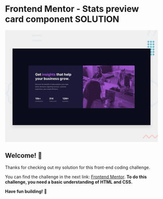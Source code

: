# Frontend Mentor - Stats preview card component SOLUTION

![Design preview for the Stats preview card component coding challenge](./design/desktop-preview.jpg)

## Welcome! 👋

Thanks for checking out my solution for this front-end coding challenge.

You can find the challenge in the next link: [Frontend Mentor](https://www.frontendmentor.io/challenges/stats-preview-card-component-8JqbgoU62).
**To do this challenge, you need a basic understanding of HTML and CSS.**


**Have fun building!** 🚀
